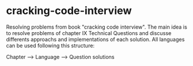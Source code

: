 # cracking-code-interview
Resolving problems from book "cracking code interview". The main idea is to resolve problems of chapter IX Technical Questions and discusse differents approachs and implementations of each solution. All languages can be used following this structure:

Chapter --> Language --> Question solutions

